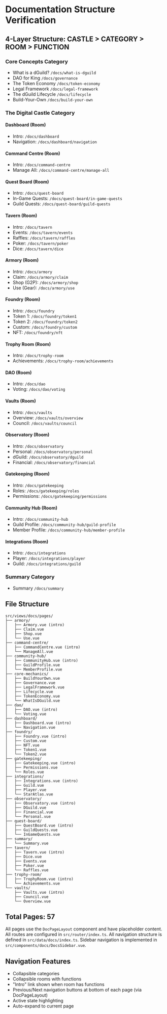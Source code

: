 # Documentation Structure Verification

## 4-Layer Structure: CASTLE > CATEGORY > ROOM > FUNCTION

### Core Concepts Category
- What is a dGuild? `/docs/what-is-dguild`
- DAO for King `/docs/governance`
- The Token Economy `/docs/token-economy`
- Legal Framework `/docs/legal-framework`
- The dGuild Lifecycle `/docs/lifecycle`
- Build-Your-Own `/docs/build-your-own`

### The Digital Castle Category

#### Dashboard (Room)
- Intro: `/docs/dashboard`
- Navigation: `/docs/dashboard/navigation`

#### Command Centre (Room)
- Intro: `/docs/command-centre`
- Manage All: `/docs/command-centre/manage-all`

#### Quest Board (Room)
- Intro: `/docs/quest-board`
- In-Game Quests: `/docs/quest-board/in-game-quests`
- Guild Quests: `/docs/quest-board/guild-quests`

#### Tavern (Room)
- Intro: `/docs/tavern`
- Events: `/docs/tavern/events`
- Raffles: `/docs/tavern/raffles`
- Poker: `/docs/tavern/poker`
- Dice: `/docs/tavern/dice`

#### Armory (Room)
- Intro: `/docs/armory`
- Claim: `/docs/armory/claim`
- Shop (G2P): `/docs/armory/shop`
- Use (Gear): `/docs/armory/use`

#### Foundry (Room)
- Intro: `/docs/foundry`
- Token 1: `/docs/foundry/token1`
- Token 2: `/docs/foundry/token2`
- Custom: `/docs/foundry/custom`
- NFT: `/docs/foundry/nft`

#### Trophy Room (Room)
- Intro: `/docs/trophy-room`
- Achievements: `/docs/trophy-room/achievements`

#### DAO (Room)
- Intro: `/docs/dao`
- Voting: `/docs/dao/voting`

#### Vaults (Room)
- Intro: `/docs/vaults`
- Overview: `/docs/vaults/overview`
- Council: `/docs/vaults/council`

#### Observatory (Room)
- Intro: `/docs/observatory`
- Personal: `/docs/observatory/personal`
- dGuild: `/docs/observatory/dguild`
- Financial: `/docs/observatory/financial`

#### Gatekeeping (Room)
- Intro: `/docs/gatekeeping`
- Roles: `/docs/gatekeeping/roles`
- Permissions: `/docs/gatekeeping/permissions`

#### Community Hub (Room)
- Intro: `/docs/community-hub`
- Guild Profile: `/docs/community-hub/guild-profile`
- Member Profile: `/docs/community-hub/member-profile`

#### Integrations (Room)
- Intro: `/docs/integrations`
- Player: `/docs/integrations/player`
- Guild: `/docs/integrations/guild`

### Summary Category
- Summary `/docs/summary`

## File Structure
```
src/views/docs/pages/
├── armory/
│   ├── Armory.vue (intro)
│   ├── Claim.vue
│   ├── Shop.vue
│   └── Use.vue
├── command-centre/
│   ├── CommandCentre.vue (intro)
│   └── ManageAll.vue
├── community-hub/
│   ├── CommunityHub.vue (intro)
│   ├── GuildProfile.vue
│   └── MemberProfile.vue
├── core-mechanics/
│   ├── BuildYourOwn.vue
│   ├── Governance.vue
│   ├── LegalFramework.vue
│   ├── Lifecycle.vue
│   ├── TokenEconomy.vue
│   └── WhatIsDGuild.vue
├── dao/
│   ├── DAO.vue (intro)
│   └── Voting.vue
├── dashboard/
│   ├── Dashboard.vue (intro)
│   └── Navigation.vue
├── foundry/
│   ├── Foundry.vue (intro)
│   ├── Custom.vue
│   ├── NFT.vue
│   ├── Token1.vue
│   └── Token2.vue
├── gatekeeping/
│   ├── Gatekeeping.vue (intro)
│   ├── Permissions.vue
│   └── Roles.vue
├── integrations/
│   ├── Integrations.vue (intro)
│   ├── Guild.vue
│   ├── Player.vue
│   └── StarAtlas.vue
├── observatory/
│   ├── Observatory.vue (intro)
│   ├── DGuild.vue
│   ├── Financial.vue
│   └── Personal.vue
├── quest-board/
│   ├── QuestBoard.vue (intro)
│   ├── GuildQuests.vue
│   └── InGameQuests.vue
├── summary/
│   └── Summary.vue
├── tavern/
│   ├── Tavern.vue (intro)
│   ├── Dice.vue
│   ├── Events.vue
│   ├── Poker.vue
│   └── Raffles.vue
├── trophy-room/
│   ├── TrophyRoom.vue (intro)
│   └── Achievements.vue
└── vaults/
    ├── Vaults.vue (intro)
    ├── Council.vue
    └── Overview.vue
```

## Total Pages: 57

All pages use the `DocPageLayout` component and have placeholder content.
All routes are configured in `src/router/index.ts`.
All navigation structure is defined in `src/data/docs/index.ts`.
Sidebar navigation is implemented in `src/components/docs/DocsSidebar.vue`.

## Navigation Features
- Collapsible categories
- Collapsible rooms with functions
- "Intro" link shown when room has functions
- Previous/Next navigation buttons at bottom of each page (via DocPageLayout)
- Active state highlighting
- Auto-expand to current page

